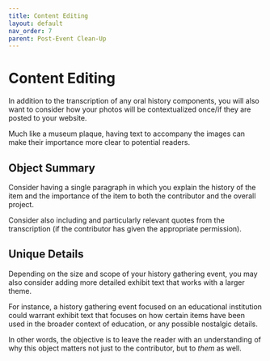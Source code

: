 ```yaml
---
title: Content Editing 
layout: default
nav_order: 7
parent: Post-Event Clean-Up
---
```


# Content Editing

In addition to the transcription of any oral history components, you will also want to consider how your photos will be contextualized once/if they are posted to your website. 

Much like a museum plaque, having text to accompany the images can make their importance more clear to potential readers. 

## Object Summary

Consider having a single paragraph in which you explain the history of the item and the importance of the item to both the contributor and the overall project. 

Consider also including and particularly relevant quotes from the transcription (if the contributor has given the appropriate permission).

## Unique Details

Depending on the size and scope of your history gathering event, you may also consider adding more detailed exhibit text that works with a larger theme. 

For instance, a history gathering event focused on an educational institution could warrant exhibit text that focuses on how certain items have been used in the broader context of education, or any possible nostalgic details. 

In other words, the objective is to leave the reader with an understanding of why this object matters not just to the contributor, but to *them* as well.